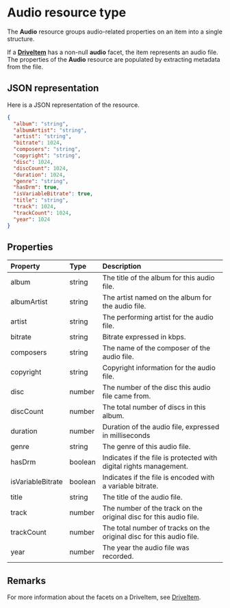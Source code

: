 # Audio resource type

The **Audio** resource groups audio-related properties on an item into a single structure.

If a [**DriveItem**](driveitem.md) has a non-null **audio** facet, the item represents an audio file.
The properties of the **Audio** resource are populated by extracting metadata from the file. 

## JSON representation

Here is a JSON representation of the resource.

<!-- {
  "blockType": "resource",
  "optionalProperties": [ ],
  "@odata.type": "microsoft.graph.audio"
}-->
```json
{
  "album": "string",
  "albumArtist": "string",
  "artist": "string",
  "bitrate": 1024,
  "composers": "string",
  "copyright": "string",
  "disc": 1024,
  "discCount": 1024,
  "duration": 1024,
  "genre": "string",
  "hasDrm": true,
  "isVariableBitrate": true,
  "title": "string",
  "track": 1024,
  "trackCount": 1024,
  "year": 1024
}
```

## Properties

| Property          | Type    | Description                                                          |
|:------------------|:--------|:---------------------------------------------------------------------|
| album             | string  | The title of the album for this audio file.                          |
| albumArtist       | string  | The artist named on the album for the audio file.                    |
| artist            | string  | The performing artist for the audio file.                            |
| bitrate           | string  | Bitrate expressed in kbps.                                           |
| composers         | string  | The name of the composer of the audio file.                          |
| copyright         | string  | Copyright information for the audio file.                            |
| disc              | number  | The number of the disc this audio file came from.                    |
| discCount         | number  | The total number of discs in this album.                             |
| duration          | number  | Duration of the audio file, expressed in milliseconds                |
| genre             | string  | The genre of this audio file.                                        |
| hasDrm            | boolean | Indicates if the file is protected with digital rights management.   |
| isVariableBitrate | boolean | Indicates if the file is encoded with a variable bitrate.            |
| title             | string  | The title of the audio file.                                         |
| track             | number  | The number of the track on the original disc for this audio file.    |
| trackCount        | number  | The total number of tracks on the original disc for this audio file. |
| year              | number  | The year the audio file was recorded.                                |

## Remarks 

For more information about the facets on a DriveItem, see [DriveItem](driveitem.md).



<!-- uuid: 8fcb5dbc-d5aa-4681-8e31-b001d5168d79
2015-10-25 14:57:30 UTC -->
<!-- {
  "type": "#page.annotation",
  "description": "audio resource",
  "keywords": "",
  "section": "documentation",
  "tocPath": ""
}-->